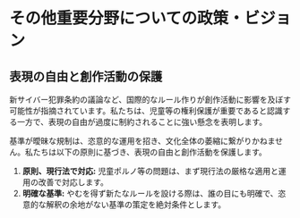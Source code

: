 # その他重要分野についての政策・ビジョン

## 表現の自由と創作活動の保護

新サイバー犯罪条約の議論など、国際的なルール作りが創作活動に影響を及ぼす可能性が指摘されています。私たちは、児童等の権利保護が重要であると認識する一方で、表現の自由が過度に制約されることに強い懸念を表明します。

基準が曖昧な規制は、恣意的な運用を招き、文化全体の萎縮に繋がりかねません。私たちは以下の原則に基づき、表現の自由と創作活動を保護します。

1.  **原則、現行法で対応:** 児童ポルノ等の問題は、まず現行法の厳格な適用と運用の改善で対応します。
2.  **明確な基準:** やむを得ず新たなルールを設ける際は、誰の目にも明確で、恣意的な解釈の余地がない基準の策定を絶対条件とします。